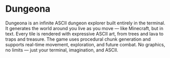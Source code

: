 # Dungeona
Dungeona is an infinite ASCII dungeon explorer built entirely in the terminal. It generates the world around you live as you move — like Minecraft, but in text. Every tile is rendered with expressive ASCII art, from trees and lava to traps and treasure. The game uses procedural chunk generation and supports real-time movement, exploration, and future combat. No graphics, no limits — just your terminal, imagination, and ASCII.
